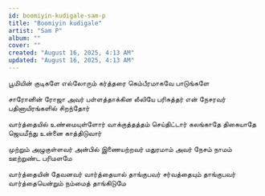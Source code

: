 ```yaml
---
id: boomiyin-kudigale-sam-p
title: "Boomiyin kudigale"
artist: "Sam P"
album: ""
cover: ""
created: "August 16, 2025, 4:13 AM"
updated: "August 16, 2025, 4:13 AM"
---
```


பூமியின் குடிகளே எல்லோரும் கர்த்தரை
கெம்பீரமாகவே பாடுங்களே

சாரோனின் ரோஜா அவர்
பள்ளத்தாக்கின லீலியே
பரிசுத்தர் என் நேசரவர்
பதினாயிரங்களில் சிறந்தோர்

வார்த்தையில் உண்மையுள்ளோர்
வாக்குத்தத்தம் செய்திட்டார்
கலங்காதே திகையாதே
ஜெயமீந்து உன்னை காத்திடுவார்

முற்றும் அழுகுள்ளவர்
அன்பில் இணையற்றவர்
மதுரமாம் அவர் நேசம்
நாமம் ஊற்றுண்ட பரிமளமே

வார்த்தையின் தேவனவர்
வார்த்தையால் தாங்குபவர்
சர்வத்தையும் தாங்குபவர்
வார்த்தையென்றும் நம்மைத் தாங்கிடுமே
